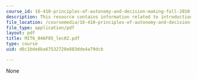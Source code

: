 ```yaml
---
course_id: 16-410-principles-of-autonomy-and-decision-making-fall-2010
description: This resource contains information related to introduction to algorithms.
file_location: /coursemedia/16-410-principles-of-autonomy-and-decision-making-fall-2010/d6c1bde6ba67532720e883dde4a79dcb_MIT6_046F05_lec02.pdf
file_type: application/pdf
layout: pdf
title: MIT6_046F05_lec02.pdf
type: course
uid: d6c1bde6ba67532720e883dde4a79dcb

---
```

None